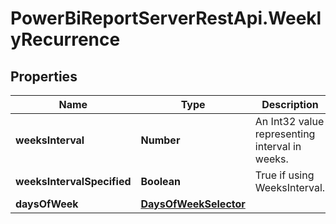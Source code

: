 # PowerBiReportServerRestApi.WeeklyRecurrence

## Properties
Name | Type | Description | Notes
------------ | ------------- | ------------- | -------------
**weeksInterval** | **Number** | An Int32 value representing interval in weeks. | [optional] 
**weeksIntervalSpecified** | **Boolean** | True if using WeeksInterval. | [optional] 
**daysOfWeek** | [**DaysOfWeekSelector**](DaysOfWeekSelector.md) |  | [optional] 


